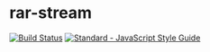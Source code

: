 # rar-stream
[![Build Status](https://travis-ci.org/1313/rar-stream.svg?branch=master)](https://travis-ci.org/1313/rar-stream)
[![Standard - JavaScript Style Guide](https://img.shields.io/badge/code%20style-standard-brightgreen.svg)](http://standardjs.com/)
